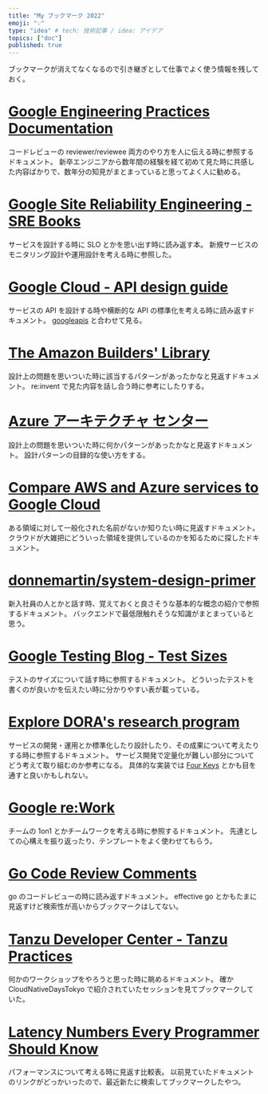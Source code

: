```yaml
---
title: "My ブックマーク 2022"
emoji: "💡"
type: "idea" # tech: 技術記事 / idea: アイデア
topics: ["doc"]
published: true
---
```


ブックマークが消えてなくなるので引き継ぎとして仕事でよく使う情報を残しておく。

# [Google Engineering Practices Documentation](https://google.github.io/eng-practices/)

コードレビューの reviewer/reviewee 両方のやり方を人に伝える時に参照するドキュメント。
新卒エンジニアから数年間の経験を経て初めて見た時に共感した内容ばかりで、数年分の知見がまとまっていると思ってよく人に勧める。

# [Google Site Reliability Engineering - SRE Books](https://sre.google/books/)

サービスを設計する時に SLO とかを思い出す時に読み返す本。
新規サービスのモニタリング設計や運用設計を考える時に参照した。

# [Google Cloud - API design guide](https://cloud.google.com/apis/design)

サービスの API を設計する時や横断的な API の標準化を考える時に読み返すドキュメント。
[googleapis](https://github.com/googleapis/googleapis) と合わせて見る。

# [The Amazon Builders' Library](https://aws.amazon.com/jp/builders-library/)

設計上の問題を思いついた時に該当するパターンがあったかなと見返すドキュメント。
re:invent で見た内容を話し合う時に参考にしたりする。

# [Azure アーキテクチャ センター](https://docs.microsoft.com/ja-jp/azure/architecture/)

設計上の問題を思いついた時に何かパターンがあったかなと見返すドキュメント。
設計パターンの目録的な使い方をする。

# [Compare AWS and Azure services to Google Cloud](https://cloud.google.com/free/docs/aws-azure-gcp-service-comparison)

ある領域に対して一般化された名前がないか知りたい時に見返すドキュメント。
クラウドが大雑把にどういった領域を提供しているのかを知るために探したドキュメント。

# [donnemartin/system-design-primer](https://github.com/donnemartin/system-design-primer)

新入社員の人とかと話す時、覚えておくと良さそうな基本的な概念の紹介で参照するドキュメント。
バックエンドで最低限触れそうな知識がまとまっていると思う。

# [Google Testing Blog - Test Sizes](https://testing.googleblog.com/2010/12/test-sizes.html)

テストのサイズについて話す時に参照するドキュメント。
どういったテストを書くのが良いかを伝えたい時に分かりやすい表が載っている。

# [Explore DORA's research program](https://www.devops-research.com/research.html)

サービスの開発・運用とか標準化したり設計したり、その成果について考えたりする時に参照するドキュメント。
サービス開発で定量化が難しい部分についてどう考えて取り組むのか参考になる。
具体的な実装では [Four Keys](https://github.com/GoogleCloudPlatform/fourkeys) とかも目を通すと良いかもしれない。

# [Google re:Work](https://rework.withgoogle.com/jp/)

チームの 1on1 とかチームワークを考える時に参照するドキュメント。
先達としての心構えを振り返ったり、テンプレートをよく使わせてもらう。

# [Go Code Review Comments](https://github.com/golang/go/wiki/CodeReviewComments)

go のコードレビューの時に読み返すドキュメント。
effective go とかもたまに見返すけど検索性が高いからブックマークはしてない。

# [Tanzu Developer Center - Tanzu Practices](https://tanzu.vmware.com/developer/practices/)

何かのワークショップをやろうと思った時に眺めるドキュメント。
確か CloudNativeDaysTokyo で紹介されていたセッションを見てブックマークしていた。

# [Latency Numbers Every Programmer Should Know](https://colin-scott.github.io/personal_website/research/interactive_latency.html)

パフォーマンスについて考える時に見返す比較表。
以前見ていたドキュメントのリンクがどっかいったので、最近新たに検索してブックマークしたやつ。

